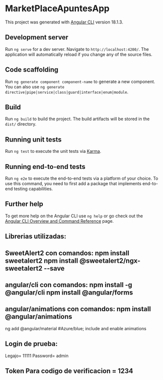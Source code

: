 # MarketPlaceApuntesApp

This project was generated with [Angular CLI](https://github.com/angular/angular-cli) version 18.1.3.

## Development server

Run `ng serve` for a dev server. Navigate to `http://localhost:4200/`. The application will automatically reload if you change any of the source files.

## Code scaffolding

Run `ng generate component component-name` to generate a new component. You can also use `ng generate directive|pipe|service|class|guard|interface|enum|module`.

## Build

Run `ng build` to build the project. The build artifacts will be stored in the `dist/` directory.

## Running unit tests

Run `ng test` to execute the unit tests via [Karma](https://karma-runner.github.io).

## Running end-to-end tests

Run `ng e2e` to execute the end-to-end tests via a platform of your choice. To use this command, you need to first add a package that implements end-to-end testing capabilities.

## Further help

To get more help on the Angular CLI use `ng help` or go check out the [Angular CLI Overview and Command Reference](https://angular.dev/tools/cli) page.

## Librerias utilizadas:
SweetAlert2 con comandos:
npm install sweetalert2
npm install @sweetalert2/ngx-sweetalert2 --save
-----
angular/cli con comandos:
npm install -g @angular/cli
npm install @angular/forms
----
angular/animations con comandos:
npm install @angular/animations
 ----
 ng add @angular/material 
 #Azure/blue; include and enable animations


## Login de prueba:
Legajo= 11111
Password= admin

## Token Para codigo de verificacion = 1234
